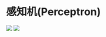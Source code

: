 # 感知机(Perceptron)

<img src="http://latex.codecogs.com/svg.latex?\dpi{120}&space;\large&space;f(x)=sign(w\cdot x+b)" />

<img src="http://latex.codecogs.com/svg.latex?\dpi{120}&space;\large&space;L(w,b)=-\sum_{x_{i}\in M}y_{i}(w\cdot  x_{i}+b))" />
